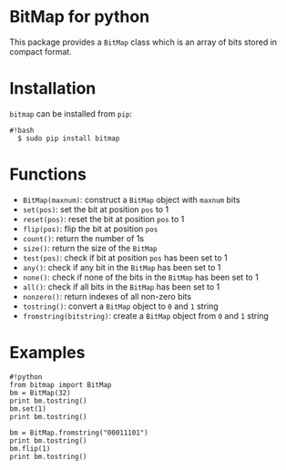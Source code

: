 BitMap for python
=================

This package provides a `BitMap` class which is an array of bits stored in compact format.

# Installation

`bitmap` can be installed from `pip`:

```
#!bash
  $ sudo pip install bitmap
```

# Functions

- `BitMap(maxnum)`: construct a `BitMap` object with `maxnum` bits
- `set(pos)`: set the bit at position `pos` to 1
- `reset(pos)`: reset the bit at position `pos` to 1
- `flip(pos)`: flip the bit at position `pos`
- `count()`: return the number of 1s
- `size()`: return the size of the `BitMap`
- `test(pos)`: check if bit at position `pos` has been set to 1
- `any()`: check if any bit in the `BitMap` has been set to 1
- `none()`: check if none of the bits in the `BitMap` has been set to 1
- `all()`: check if all bits in the `BitMap` has been set to 1
- `nonzero()`: return indexes of all non-zero bits
- `tostring()`: convert a `BitMap` object to `0` and `1` string
- `fromstring(bitstring)`: create a `BitMap` object from `0` and `1` string

# Examples

```
#!python
from bitmap import BitMap
bm = BitMap(32)
print bm.tostring()
bm.set(1)
print bm.tostring()

bm = BitMap.fromstring("00011101")
print bm.tostring()
bm.flip(1)
print bm.tostring()
```
